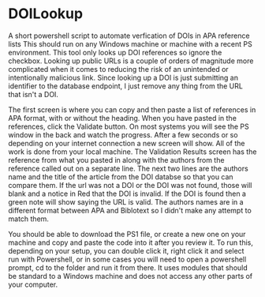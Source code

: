 # DOILookup
A short powershell script to automate verfication of DOIs in APA reference lists
This should run on any Windows machine or machine with a recent PS environment.  This tool only looks up DOI references so ignore the checkbox. Looking up public URLs is a couple of orders of magnitude more complicated when it comes to reducing the risk of an unintended or intentionally malicious link. Since looking up a DOI is just submitting an identifier to the database endpoint, I just remove any thing from the URL that isn't a DOI.

The first screen is where you can copy and then paste a list of references in APA format, with or without the heading. When you have pasted in the references, click the Validate button. On most systems you will see the PS window in the back and watch the progress. After a few seconds or so depending on your internet connection a new screen will show. All of the work is done from your local machine. The Validation Results screen has the reference from what you pasted in along with the authors from the reference called out on a separate line. The next two lines are the authors name and the title of the article from the DOI databse so that you can compare them. If the url was not a DOI or the DOI was not found, those will blank and a notice in Red that the DOI is invalid. If the DOI is found then a green note will show saying the URL is valid. The authors names are in a different format between APA and Biblotext so I didn't make any attempt to match them.

You should be able to download the PS1 file, or create a new one on your machine and copy and paste the code into it after you review it. To run this, depending on your setup, you can double click it, right click it and select run with Powershell, or in some cases you will need to open a powershell prompt, cd to the folder and run it from there. It uses modules that should be standard to a Windows machine and does not access any other parts of your computer.
